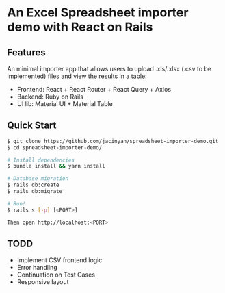 # An Excel Spreadsheet importer demo with React on Rails

## Features

An minimal importer app that allows users to upload .xls/.xlsx (.csv to be implemented) files and view the results in a table:

- Frontend: React + React Router + React Query + Axios
- Backend: Ruby on Rails
- UI lib: Material UI + Material Table

## Quick Start

```sh
$ git clone https://github.com/jacinyan/spreadsheet-importer-demo.git
$ cd spreadsheet-importer-demo/

# Install dependencies
$ bundle install && yarn install

# Database migration
$ rails db:create
$ rails db:migrate

# Run!
$ rails s [-p] [<PORT>]

Then open http://localhost:<PORT>
```

## TODD

- Implement CSV frontend logic
- Error handling
- Continuation on Test Cases
- Responsive layout
